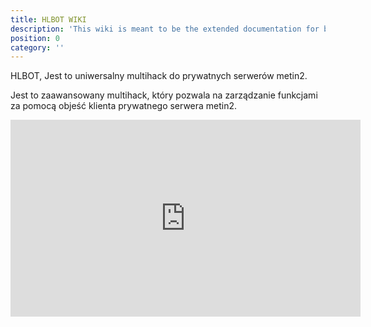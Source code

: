 ```yaml
---
title: HLBOT WIKI
description: 'This wiki is meant to be the extended documentation for both end users and developers, so it is separated in those two categories.'
position: 0
category: ''
---
```

HLBOT, Jest to uniwersalny multihack do prywatnych serwerów metin2.

Jest to zaawansowany multihack, który pozwala na zarządzanie funkcjami za pomocą objeść klienta prywatnego serwera metin2.

<iframe width="560" height="315" src="https://www.youtube.com/embed/skeDaeLkN7o" title="YouTube video player" frameborder="0" allow="accelerometer; autoplay; clipboard-write; encrypted-media; gyroscope; picture-in-picture" allowfullscreen></iframe>